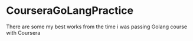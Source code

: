 # CourseraGoLangPractice
There are some my best works from the time i was passing Golang course with Coursera